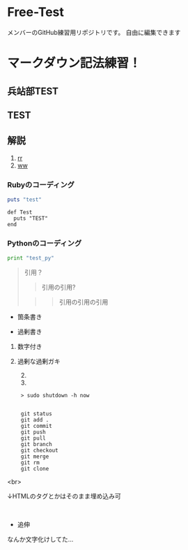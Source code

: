 Free-Test
=========

メンバーのGitHub練習用リポジトリです。
自由に編集できます


# マークダウン記法練習！

## 兵站部TEST

## TEST ##

解説
---------

1. [rr](http:// "ma")
2. [ww](http "sss")

### Rubyのコーディング

````ruby
puts "test"
````

    def Test
      puts "TEST"
    end

### Pythonのコーディング
````python
print "test_py"
````

> 引用？
>
> > 引用の引用?
>
> > > 引用の引用の引用

- 箇条書き

- 過剰書き

1. 数字付き

1. 過剰な過剰ガキ

    2.

    2.

        > sudo shutdown -h now


        git status
        git add .
        git commit
        git push
        git pull
        git branch
        git checkout
        git merge
        git rm
        git clone



<br\>

↓HTMLのタグとかはそのまま埋め込み可

<br>

- 追伸

なんか文字化けしてた…